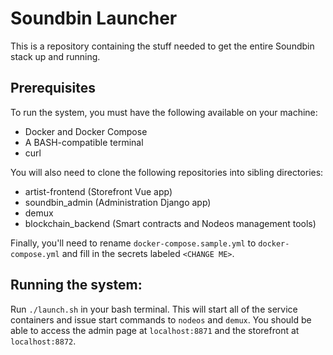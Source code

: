 # Soundbin Launcher

This is a repository containing the stuff needed to get the entire Soundbin stack up and running.

## Prerequisites
To run the system, you must have the following available on your machine:
* Docker and Docker Compose
* A BASH-compatible terminal
* curl

You will also need to clone the following repositories into sibling directories:
* artist-frontend (Storefront Vue app)
* soundbin_admin (Administration Django app)
* demux
* blockchain_backend (Smart contracts and Nodeos management tools)

Finally, you'll need to rename `docker-compose.sample.yml` to `docker-compose.yml` and fill in the secrets labeled `<CHANGE ME>`.

## Running the system:
Run `./launch.sh` in your bash terminal. This will start all of the service containers and issue start commands to `nodeos` and `demux`.
You should be able to access the admin page at `localhost:8871` and the storefront at `localhost:8872`.